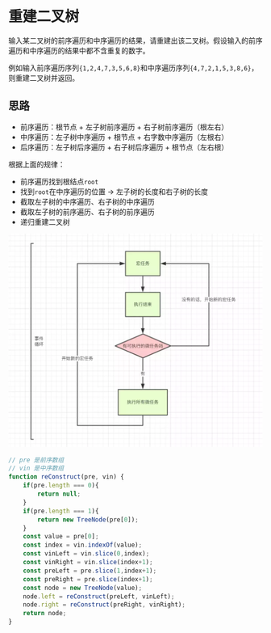 # 重建二叉树

输入某二叉树的前序遍历和中序遍历的结果，请重建出该二叉树。假设输入的前序遍历和中序遍历的结果中都不含重复的数字。

例如输入前序遍历序列`{1,2,4,7,3,5,6,8}`和中序遍历序列`{4,7,2,1,5,3,8,6}`，则重建二叉树并返回。

## 思路

* 前序遍历：根节点 + 左子树前序遍历 + 右子树前序遍历（根左右）
* 中序遍历：左子树中序遍历 + 根节点 + 右字数中序遍历（左根右）
* 后序遍历：左子树后序遍历 + 右子树后序遍历 + 根节点（左右根）

根据上面的规律：

* 前序遍历找到根结点`root`
* 找到`root`在中序遍历的位置 -&gt; 左子树的长度和右子树的长度
* 截取左子树的中序遍历、右子树的中序遍历
* 截取左子树的前序遍历、右子树的前序遍历
* 递归重建二叉树

![](../../.gitbook/assets/image%20%28141%29.png)

```javascript
// pre 是前序数组 
// vin 是中序数组
function reConstruct(pre, vin) {
    if(pre.length === 0){
        return null;
    }
    if(pre.length === 1){
        return new TreeNode(pre[0]);
    }
    const value = pre[0];
    const index = vin.indexOf(value);
    const vinLeft = vin.slice(0,index);
    const vinRight = vin.slice(index+1);
    const preLeft = pre.slice(1,index+1);
    const preRight = pre.slice(index+1);
    const node = new TreeNode(value);
    node.left = reConstruct(preLeft, vinLeft);
    node.right = reConstruct(preRight, vinRight);
    return node;
}
```

